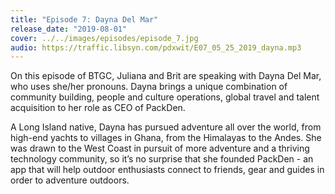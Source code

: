 ```yaml
---
title: "Episode 7: Dayna Del Mar"
release_date: "2019-08-01"
cover: ../../images/episodes/episode_7.jpg
audio: https://traffic.libsyn.com/pdxwit/E07_05_25_2019_dayna.mp3
---
```

On this episode of BTGC, Juliana and Brit are speaking with Dayna Del Mar, who uses she/her pronouns. Dayna brings a unique combination of community building, people and culture operations, global travel and talent acquisition to her role as CEO of PackDen. 

A Long Island native, Dayna has pursued adventure all over the world, from high-end yachts to villages in Ghana, from the Himalayas to the Andes. She was drawn to the West Coast in pursuit of more adventure and a thriving technology community, so it’s no surprise that she founded PackDen - an app that will help outdoor enthusiasts connect to friends, gear and guides in order to adventure outdoors.
